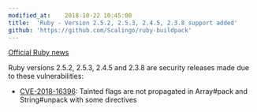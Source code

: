 ```yaml
---
modified_at:	2018-10-22 10:45:00
title:	'Ruby - Version 2.5.2, 2.5.3, 2.4.5, 2.3.8 support added'
github: 'https://github.com/Scalingo/ruby-buildpack'
---
```


[Official Ruby news](https://www.ruby-lang.org/en/news/2018/10/17/not-propagated-taint-flag-in-some-formats-of-pack-cve-2018-16396/)

Ruby versions 2.5.2, 2.5.3, 2.4.5 and 2.3.8 are security releases made due to these vulnerabilities:

* [CVE-2018-16396](https://cve.mitre.org/cgi-bin/cvename.cgi?name=CVE-2018-16396): Tainted flags are not propagated in Array#pack and String#unpack with some directives
